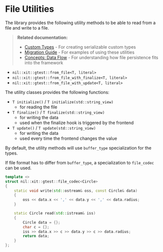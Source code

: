 # File Utilities

The library provides the following utility methods to be able to read from a file and write to a file.

> **Related documentation:**
> - [Custom Types](./06-custom-types.md) - For creating serializable custom types
> - [Migration Guide](./02-migration.md#step-5-save-input-to-file) - For examples of using these utilities
> - [Concepts: Data Flow](./03-concepts.md#data-flow) - For understanding how file persistence fits into the framework

- `nil::xit::gtest::from_file<T, literal>`
- `nil::xit::gtest::from_file_with_finalize<T, literal>`
- `nil::xit::gtest::from_file_with_update<T, literal>`

The utility classes provides the following functions:

- `T initialize()` / `T initialize(std::string_view)`
    - for reading the file
- `T finalize()` / `T finalize(std::string_view)`
    - for writing the data
    - used when the finalize hook is triggered by the frontend
- `T update()` / `T update(std::string_view)`
    - for writing the data
    - used every time the frontend changes the value

By default, the utility methods will use `buffer_type` specialization for the types.

If file format has to differ from `buffer_type`, a specialization to `file_codec` can be used.

```cpp
template <>
struct nil::xit::gtest::file_codec<Circle>
{
    static void write(std::ostream& oss, const Circle& data)
    {
        oss << data.x << ',' << data.y << ',' << data.radius;
    }

    static Circle read(std::istream& iss)
    {
        Circle data = {};
        char c = {};
        iss >> data.x >> c >> data.y >> c >> data.radius;
        return data;
    }
};
```